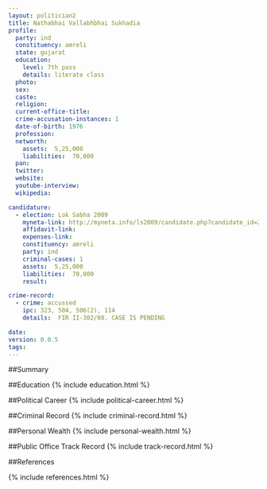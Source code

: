 ```yaml
---
layout: politician2
title: Nathabhai Vallabhbhai Sukhadia
profile: 
  party: ind
  constituency: amreli
  state: gujarat
  education: 
    level: 7th pass
    details: literate class
  photo: 
  sex: 
  caste: 
  religion: 
  current-office-title: 
  crime-accusation-instances: 1
  date-of-birth: 1976
  profession: 
  networth: 
    assets:  5,25,000
    liabilities:  70,000
  pan: 
  twitter: 
  website: 
  youtube-interview: 
  wikipedia: 

candidature: 
  - election: Lok Sabha 2009
    myneta-link: http://myneta.info/ls2009/candidate.php?candidate_id=2584
    affidavit-link: 
    expenses-link: 
    constituency: amreli 
    party: ind
    criminal-cases: 1
    assets:  5,25,000
    liabilities:  70,000
    result:  

crime-record: 
  - crime: accussed
    ipc: 323, 504, 506(2), 114
    details:  FIR II-302/08. CASE IS PENDING  

date: 
version: 0.0.5
tags: 
---
```

##Summary


##Education
{% include education.html %}


##Political Career
{% include political-career.html %}


##Criminal Record
{% include criminal-record.html %}


##Personal Wealth
{% include personal-wealth.html %}


##Public Office Track Record
{% include track-record.html %}


##References


{% include references.html %}